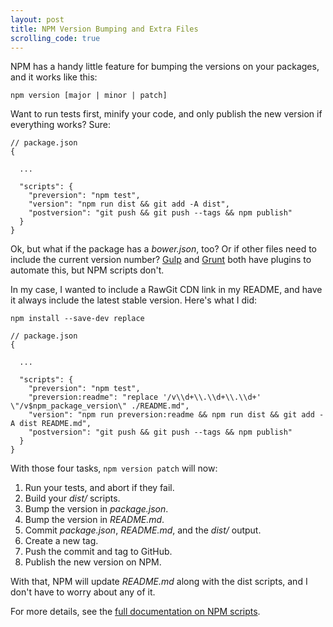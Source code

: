 ```yaml
---
layout: post
title: NPM Version Bumping and Extra Files
scrolling_code: true
---
```


NPM has a handy little feature for bumping the versions on your packages, and it works like this:

```
npm version [major | minor | patch]
```

Want to run tests first, minify your code, and only publish the new version if everything works? Sure:

```
// package.json
{

  ...

  "scripts": {
    "preversion": "npm test",
    "version": "npm run dist && git add -A dist",
    "postversion": "git push && git push --tags && npm publish"
  }
}
```

Ok, but what if the package has a *bower.json*, too? Or if other files need to include the current version number? [Gulp](http://gulpjs.com) and [Grunt](http://gruntjs.com) both have plugins to automate this, but NPM scripts don't.

In my case, I wanted to include a RawGit CDN link in my README, and have it always include the latest stable version. Here's what I did:

```
npm install --save-dev replace
```

```
// package.json
{

  ...

  "scripts": {
    "preversion": "npm test",
    "preversion:readme": "replace '/v\\d+\\.\\d+\\.\\d+' \"/v$npm_package_version\" ./README.md",
    "version": "npm run preversion:readme && npm run dist && git add -A dist README.md",
    "postversion": "git push && git push --tags && npm publish"
  }
}
```

With those four tasks, `npm version patch` will now:

1. Run your tests, and abort if they fail.
2. Build your *dist/* scripts.
3. Bump the version in *package.json*.
4. Bump the version in *README.md*.
4. Commit *package.json*, *README.md*, and the *dist/* output.
5. Create a new tag.
6. Push the commit and tag to GitHub.
7. Publish the new version on NPM.

With that, NPM will update *README.md* along with the dist scripts, and I don't have to worry about any of it.

For more details, see the [full documentation on NPM scripts](https://docs.npmjs.com/misc/scripts).
